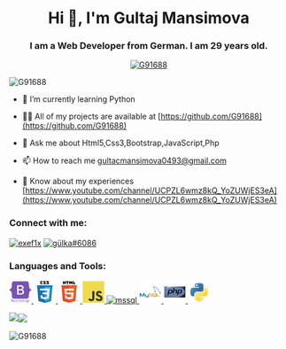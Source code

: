 <h1 align="center">Hi 👋, I'm Gultaj Mansimova</h1>
<h3 align="center"> I am a Web Developer from German. I am 29 years old.</h3>

<p align="center"> <a href="https://github.com/ryo-ma/github-profile-trophy"><img src="https://github-profile-trophy.vercel.app/?username=G91688" alt="G91688" /></a> </p>

<p align="left"> <img src="https://komarev.com/ghpvc/?username=G91688&label=Profile%20views&color=0e75b6&style=flat" alt="G91688" /> </p>

- 🌱 I’m currently learning Python

- 👨‍💻 All of my projects are available at [https://github.com/G91688](https://github.com/G91688)

- 💬 Ask me about Html5,Css3,Bootstrap,JavaScript,Php

- 📫 How to reach me gultacmansimova0493@gmail.com

- 📄 Know about my experiences [https://www.youtube.com/channel/UCPZL6wmz8kQ_YoZUWjES3eA](https://www.youtube.com/channel/UCPZL6wmz8kQ_YoZUWjES3eA)

<h3 align="left">Connect with me:</h3>
<p align="left">

<a href="https://instagram.com/Gultac Mansimova" target="blank"><img align="center" src="https://raw.githubusercontent.com/rahuldkjain/github-profile-readme-generator/master/src/images/icons/Social/instagram.svg" alt="exef1x" height="30" width="40" /></a>
<a href="https://discord.gg/gülka#6086" target="blank"><img align="center" src="https://raw.githubusercontent.com/rahuldkjain/github-profile-readme-generator/master/src/images/icons/Social/discord.svg" alt="gülka#6086" height="30" width="40" /></a>
</p>

<h3 align="left">Languages and Tools:</h3>
<p align="left"> <a href="https://getbootstrap.com" target="_blank" rel="noreferrer"> <img src="https://raw.githubusercontent.com/devicons/devicon/master/icons/bootstrap/bootstrap-plain-wordmark.svg" alt="bootstrap" width="40" height="40"/> </a>  <a href="https://www.w3schools.com/css/" target="_blank" rel="noreferrer"> <img src="https://raw.githubusercontent.com/devicons/devicon/master/icons/css3/css3-original-wordmark.svg" alt="css3" width="40" height="40"/> </a>  <a href="https://www.w3.org/html/" target="_blank" rel="noreferrer"> <img src="https://raw.githubusercontent.com/devicons/devicon/master/icons/html5/html5-original-wordmark.svg" alt="html5" width="40" height="40"/> </a>  <a href="https://developer.mozilla.org/en-US/docs/Web/JavaScript" target="_blank" rel="noreferrer"> <img src="https://raw.githubusercontent.com/devicons/devicon/master/icons/javascript/javascript-original.svg" alt="javascript" width="40" height="40"/> </a> <a href="https://www.microsoft.com/en-us/sql-server" target="_blank" rel="noreferrer"> <img src="https://www.svgrepo.com/show/303229/microsoft-sql-server-logo.svg" alt="mssql" width="40" height="40"/> </a> <a href="https://www.mysql.com/" target="_blank" rel="noreferrer"> <img src="https://raw.githubusercontent.com/devicons/devicon/master/icons/mysql/mysql-original-wordmark.svg" alt="mysql" width="40" height="40"/> </a> <a href="https://www.php.net" target="_blank" rel="noreferrer"> <img src="https://raw.githubusercontent.com/devicons/devicon/master/icons/php/php-original.svg" alt="php" width="40" height="40"/> </a> <a href="https://www.python.org" target="_blank" rel="noreferrer"> <img src="https://raw.githubusercontent.com/devicons/devicon/master/icons/python/python-original.svg" alt="python" width="40" height="40"/> </a> </p>


<img align="left" src= "https://github-readme-stats.vercel.app/api/top-langs/?username=G91688&langs_count=8" />
<img align="center" src= "https://github-readme-stats.vercel.app/api?username=G91688&show_icons=true&theme=tokyonight" />

<p><img align="center" src="https://github-readme-streak-stats.herokuapp.com/?user=G91688&theme=highcontrast" alt="G91688" /></p>

